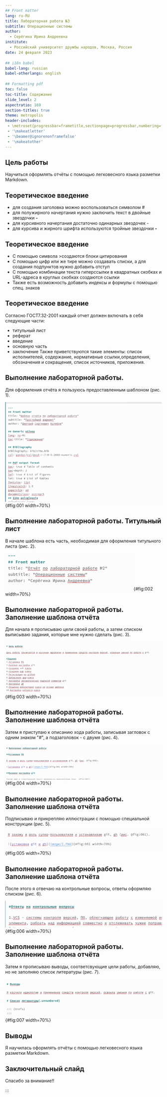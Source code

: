```yaml
---
## Front matter
lang: ru-RU
title: Лабораторная работа №3
subtitle: Операционные системы
author:
  - Серёгина Ирина Андреевна
institute:
  - Российский университет дружбы народов, Москва, Россия
date: 24 февраля 2023

## i18n babel
babel-lang: russian
babel-otherlangs: english

## Formatting pdf
toc: false
toc-title: Содержание
slide_level: 2
aspectratio: 169
section-titles: true
theme: metropolis
header-includes:
 - \metroset{progressbar=frametitle,sectionpage=progressbar,numbering=fraction}
 - '\makeatletter'
 - '\beamer@ignorenonframefalse'
 - '\makeatother'
---
```

## Цель работы

Научиться оформлять отчёты с помощью легковесного языка разметки Markdown.

## Теоретическое введение

- для создания заголовка можно воспользоваться символом #
- для полужирного начертания нужно заключить текст в двойные звездочки **-**
- для курсивного начертания достаточно одинарных звездочек *-*
- для курсива и жирного шрифта используются тройные звездочки ***-***

## Теоретическое введение

- С помощью символа >создаются блоки цитирования
- С помощью цифр или же тире можно создавать списки, а для создания подпунктов нужно добавить отступ
- С помощью комбинации текста гиперссылки в квадратных скобках и URL-адреса в круглых скобках создаются ссылки
- Также есть возможность добавить индексы и формулы с помощью спец. знаков

## Теоретическое введение
Согласно ГОСТ7.32-2001 каждый отчет должен включать в себя следующие части:
- титульный лист
- реферат
- введение
- основную часть
- заключение
Также приветствуются такие элементы: список исполнителей, содержание, нормативные ссылки,определения, обозначения и сокращения, список источников, приложения.

## Выполнение лабораторной работы.

Для оформления отчёта я пользуюсь предоставленным шаблоном (рис. 1).

![шаблон](image/6.png){#fig:001 width=70%}

## Выполнение лабораторной работы. Титульный лист

В начале шаблона есть часть, необходимая для оформления титульного листа (рис. 2).

![титульный лист](image/7.png){#fig:002 width=70%}

## Выполнение лабораторной работы. Заполнение шаблона отчёта

Для начала я прописываю цели своей работы, а затем списком выписываю задания, которые мне нужно сделать (рис. 3).

![цели и задания](image/1.png){#fig:003 width=70%}

## Выполнение лабораторной работы. Заполнение шаблона отчёта

Затем я приступаю к описанию хода работы, записывая загловок с одним знаком "#", а подзаголовок - с двумя (рис. 4).

![ход работы](image/2.png){#fig:004 width=70%}

## Выполнение лабораторной работы. Заполнение шаблона отчёта

Подписываю и прикрепляю иллюстрации с помощью специальной конструкции (рис. 5).

![прикрепляю картинки](image/3.png){#fig:005 width=70%}

## Выполнение лабораторной работы. Заполнение шаблона отчёта

После этого я отвечаю на контрольные вопросы, ответы оформляю списком (рис. 6).

![ответы на вопросы](image/4.png){#fig:006 width=70%}

## Выполнение лабораторной работы. Заполнение шаблона отчёта

Затем я прописываю выводы, соответсвующие цели работы, добавляю, но не заполняю список литературы (рис. 7).

![выводы](image/5.png){#fig:007 width=70%}

## Выводы

Я научилась оформлять отчёты с помощью легковесного языка разметки Markdown.

## Заключительный слайд

Спасибо за внимание!!

:::

